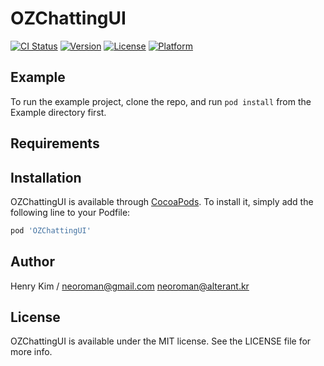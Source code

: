 # OZChattingUI

[![CI Status](https://img.shields.io/travis/neoroman@alterant.kr/OZChattingUI.svg?style=flat)](https://travis-ci.org/neoroman@alterant.kr/OZChattingUI)
[![Version](https://img.shields.io/cocoapods/v/OZChattingUI.svg?style=flat)](https://cocoapods.org/pods/OZChattingUI)
[![License](https://img.shields.io/cocoapods/l/OZChattingUI.svg?style=flat)](https://cocoapods.org/pods/OZChattingUI)
[![Platform](https://img.shields.io/cocoapods/p/OZChattingUI.svg?style=flat)](https://cocoapods.org/pods/OZChattingUI)

## Example

To run the example project, clone the repo, and run `pod install` from the Example directory first.

## Requirements

## Installation

OZChattingUI is available through [CocoaPods](https://cocoapods.org). To install
it, simply add the following line to your Podfile:

```ruby
pod 'OZChattingUI'
```

## Author

Henry Kim /  neoroman@gmail.com neoroman@alterant.kr

## License

OZChattingUI is available under the MIT license. See the LICENSE file for more info.
